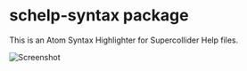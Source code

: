 # schelp-syntax package

This is an Atom Syntax Highlighter for Supercollider Help files.

![Screenshot](/../screenshots/screenshots/screenshot1.png?raw=true "Screenshot")
